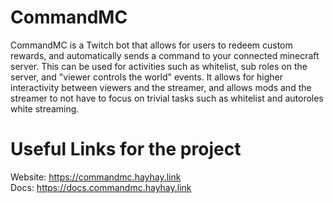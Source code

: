 # CommandMC

CommandMC is a Twitch bot that allows for users to redeem custom rewards, and automatically sends a command to your connected minecraft server. This can be used for activities such as whitelist, sub roles on the server, and "viewer controls the world" events. It allows for higher interactivity between viewers and the streamer, and allows mods and the streamer to not have to focus on trivial tasks such as whitelist and autoroles white streaming.

# Useful Links for the project

Website: https://commandmc.hayhay.link
<br />
Docs: https://docs.commandmc.hayhay.link
